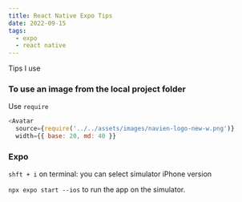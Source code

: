 ```yaml
---
title: React Native Expo Tips
date: 2022-09-15
tags:
  - expo
  - react native
---
```


Tips I use

### To use an image from the local project folder

Use `require`

```javascript
<Avatar
  source={require('../../assets/images/navien-logo-new-w.png')}
  width={{ base: 20, md: 40 }}
```

### Expo

`shft + i` on terminal: you can select simulator iPhone version

`npx expo start --ios` to run the app on the simulator. 

